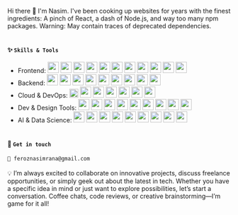 <!--
Here are some ideas to get you started:

- 🔭 I’m currently working on ...
- 🌱 I’m currently learning ...
- 👯 I’m looking to collaborate on ...
- 🤔 I’m looking for help with ...
- 💬 Ask me about ...
- 📫 How to reach me: ...
- 😄 Pronouns: ...
- ⚡ Fun fact: ...
-->

Hi there 👋 I'm Nasim. I've been cooking up websites for years with the finest ingredients: A pinch of React, a dash of Node.js, and way too many npm packages. Warning: May contain traces of deprecated dependencies.
<br /><br />

#### ✨ `Skills & Tools`
- Frontend:
<code><img height="25" src="https://cdn.jsdelivr.net/gh/devicons/devicon/icons/javascript/javascript-original.svg" /></code>
<code><img height="25" src="https://cdn.jsdelivr.net/gh/devicons/devicon/icons/typescript/typescript-original.svg" /></code>
<code><img height="25" src="https://cdn.jsdelivr.net/gh/devicons/devicon/icons/react/react-original.svg" /></code>
<code><img height="25" src="https://cdn.jsdelivr.net/gh/devicons/devicon/icons/nextjs/nextjs-original.svg" /></code>
<code><img height="25" src="https://cdn.jsdelivr.net/gh/devicons/devicon/icons/vuejs/vuejs-original.svg" /></code>
<code><img height="25" src="https://cdn.jsdelivr.net/gh/devicons/devicon/icons/redux/redux-original.svg" /></code>
<code><img height="25" src="https://cdn.jsdelivr.net/gh/devicons/devicon/icons/html5/html5-original.svg" /></code>
<code><img height="25" src="https://cdn.jsdelivr.net/gh/devicons/devicon/icons/css3/css3-original.svg" /></code>
<code><img height="25" src="https://cdn.jsdelivr.net/gh/devicons/devicon@latest/icons/tailwindcss/tailwindcss-original.svg" /></code>
<code><img height="25" src="https://cdn.jsdelivr.net/gh/devicons/devicon/icons/bootstrap/bootstrap-original.svg" /></code>
<code><img height="25" src="https://cdn.jsdelivr.net/gh/devicons/devicon/icons/webpack/webpack-original.svg" /></code>
- Backend:
<code><img height="25" src="https://cdn.jsdelivr.net/gh/devicons/devicon/icons/nodejs/nodejs-original.svg" /></code>
<code><img height="25" src="https://cdn.simpleicons.org/express/000000" /></code>
<code><img height="25" src="https://cdn.jsdelivr.net/gh/devicons/devicon/icons/mongodb/mongodb-original.svg" /></code>
<code><img height="25" src="https://cdn.jsdelivr.net/gh/devicons/devicon/icons/mysql/mysql-original.svg" /></code>
<code><img height="25" src="https://cdn.simpleicons.org/postgresql/4169E1" /></code>
<code><img height="25" src="https://cdn.simpleicons.org/supabase/3ECF8E" /></code>
<code><img height="25" src="https://cdn.simpleicons.org/firebase/FFCA28" /></code>
<code><img height="25" src="https://cdn.simpleicons.org/django/092E20" /></code>
<code><img height="25" src="https://cdn.simpleicons.org/flask/ffffff/000000" /></code>
- Cloud & DevOps:
<code><img height="20" src="https://upload.wikimedia.org/wikipedia/commons/9/93/Amazon_Web_Services_Logo.svg" /></code>
<code><img height="25" src="https://cdn.jsdelivr.net/gh/devicons/devicon/icons/googlecloud/googlecloud-original.svg" /></code>
<code><img height="25" src="https://cdn.jsdelivr.net/gh/devicons/devicon/icons/azure/azure-original.svg" /></code>
<code><img height="25" src="https://cdn.simpleicons.org/netlify/00C7B7" /></code>
<code><img height="25" src="https://cdn.simpleicons.org/vercel/000000" /></code>
<code><img height="25" src="https://cdn.simpleicons.org/heroku/430098" /></code>
<code><img height="25" src="https://cdn.simpleicons.org/cloudflare/F38020" /></code>
- Dev & Design Tools:
<code><img height="25" src="https://cdn.jsdelivr.net/gh/devicons/devicon/icons/git/git-original.svg" /></code>
<code><img height="25" src="https://cdn.jsdelivr.net/gh/devicons/devicon/icons/vscode/vscode-original.svg" /></code>
<code><img height="25" src="https://cdn.jsdelivr.net/gh/devicons/devicon/icons/androidstudio/androidstudio-original.svg" /></code>
<code><img height="25" src="https://cdn.simpleicons.org/jest/C21325" /></code>
<code><img height="25" src="https://cdn.jsdelivr.net/gh/devicons/devicon/icons/github/github-original.svg" /></code>
<code><img height="25" src="https://cdn.jsdelivr.net/gh/devicons/devicon/icons/figma/figma-original.svg" /></code>
<code><img height="25" src="https://cdn.simpleicons.org/postman/FF6C37" /></code>
<code><img height="25" src="https://cdn.simpleicons.org/jira/0052CC" /></code>
<code><img height="25" src="https://cdn.simpleicons.org/canva/00C4CC" /></code>
- AI & Data Science:
<code><img height="25" src="https://cdn.jsdelivr.net/gh/devicons/devicon/icons/python/python-original.svg" /></code>
<code><img height="25" src="https://cdn.simpleicons.org/tensorflow/FF6F00" /></code>
<code><img height="25" src="https://cdn.simpleicons.org/pytorch/EE4C2C" /></code>
<code><img height="25" src="https://cdn.simpleicons.org/jupyter/F37626" /></code>
<code><img height="25" src="https://cdn.simpleicons.org/pandas/150458" /></code>
<code><img height="25" src="https://cdn.jsdelivr.net/gh/devicons/devicon/icons/numpy/numpy-original.svg" /></code>
<code><img height="25" src="https://cdn.jsdelivr.net/gh/devicons/devicon/icons/matplotlib/matplotlib-original.svg" /></code>
<code><img height="25" src="https://cdn.simpleicons.org/opencv/5C3EE8" /></code>
<code><img height="25" src="https://cdn.simpleicons.org/apachespark/E25A1C" /></code>
<br /><br />

#### 💬 `Get in touch`
<a href="mailto:feroznasimrana@gmail.com" style="text-decoration: none;">
<code>📧 feroznasimrana@gmail.com</code>
</a>
<br /><br />
💡 I’m always excited to collaborate on innovative projects, discuss freelance opportunities, or simply geek out about the latest in tech. Whether you have a specific idea in mind or just want to explore possibilities, let’s start a conversation. Coffee chats, code reviews, or creative brainstorming—I’m game for it all!

